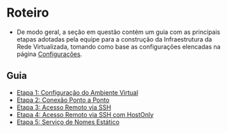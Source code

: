 # Roteiro

- De modo geral, a seção em questão contém um guia com as principais etapas adotadas pela equipe para a construção da Infraestrutura da Rede Virtualizada, tomando como base as configurações elencadas na página [Configurações](https://github.com/pedrohenriquee8/redes-grupo6-914/blob/main/projeto-2b-sred/Configuracoes.md).

<h2>Guia</h2>

- [Etapa 1: Configuração do Ambiente Virtual](https://github.com/pedrohenriquee8/redes-grupo6-914/blob/main/projeto-2b-sred/Ambiente.md)
- [Etapa 2: Conexão Ponto a Ponto](https://github.com/pedrohenriquee8/redes-grupo6-914/blob/main/projeto-2b-sred/ConexaoPontoPonto.md)
- [Etapa 3: Acesso Remoto via SSH](https://github.com/pedrohenriquee8/redes-grupo6-914/blob/main/projeto-2b-sred/AcessoRemoto.md)
- [Etapa 4: Acesso Remoto via SSH com HostOnly](https://github.com/pedrohenriquee8/redes-grupo6-914/blob/main/projeto-2b-sred/HostOnly.md)
- [Etapa 5: Serviço de Nomes Estático](https://github.com/pedrohenriquee8/redes-grupo6-914/blob/main/projeto-2b-sred/ServicoNomesEstatico.md)
